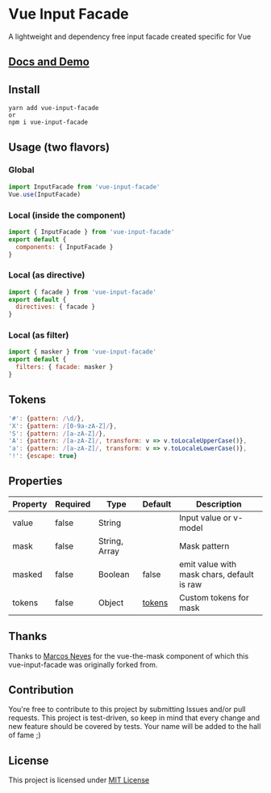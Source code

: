 # Vue Input Facade

A lightweight and dependency free input facade created specific for Vue

## [Docs and Demo](https://ronaldjerez.github.io/vue-input-facade)

## Install

```
yarn add vue-input-facade
or
npm i vue-input-facade
```

## Usage (two flavors)

### Global

```javascript
import InputFacade from 'vue-input-facade'
Vue.use(InputFacade)
```

### Local (inside the component)

```javascript
import { InputFacade } from 'vue-input-facade'
export default {
  components: { InputFacade }
}
```

### Local (as directive)

```javascript
import { facade } from 'vue-input-facade'
export default {
  directives: { facade }
}
```

### Local (as filter)

```javascript
import { masker } from 'vue-input-facade'
export default {
  filters: { facade: masker }
}
```

## Tokens

```javascript
'#': {pattern: /\d/},
'X': {pattern: /[0-9a-zA-Z]/},
'S': {pattern: /[a-zA-Z]/},
'A': {pattern: /[a-zA-Z]/, transform: v => v.toLocaleUpperCase()},
'a': {pattern: /[a-zA-Z]/, transform: v => v.toLocaleLowerCase()},
'!': {escape: true}
```

## Properties

| Property    | Required | Type          | Default           | Description                                |
| ----------- | -------- | ------------- | ----------------- | ------------------------------------------ |
| value       | false    | String        |                   | Input value or v-model                     |
| mask        | false    | String, Array |                   | Mask pattern                               |
| masked      | false    | Boolean       | false             | emit value with mask chars, default is raw |
| tokens      | false    | Object        | [tokens](#tokens) | Custom tokens for mask                     |

## Thanks

Thanks to [Marcos Neves](https://vuejs-tips.github.io/) for the vue-the-mask component of which this vue-input-facade was originally forked from.

## Contribution

You're free to contribute to this project by submitting Issues and/or pull requests. This project is test-driven, so keep in mind that every change and new feature should be covered by tests. Your name will be added to the hall of fame ;)

## License

This project is licensed under [MIT License](http://en.wikipedia.org/wiki/MIT_License)
